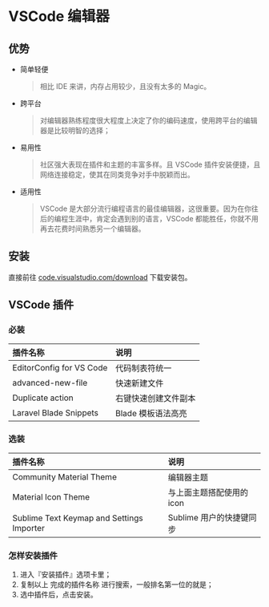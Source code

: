 # VSCode 编辑器

## 优势
- 简单轻便
  > 相比 IDE 来讲，内存占用较少，且没有太多的 Magic。
- 跨平台
  > 对编辑器熟练程度很大程度上决定了你的编码速度，使用跨平台的编辑器是比较明智的选择；
- 易用性
  > 社区强大表现在插件和主题的丰富多样。且 VSCode 插件安装便捷，且网络连接稳定，使其在同类竞争对手中脱颖而出。
- 适用性
  > VSCode 是大部分流行编程语言的最佳编辑器，这很重要。因为在你往后的编程生涯中，肯定会遇到别的语言，VSCode 都能胜任，你就不用再去花费时间熟悉另一个编辑器。
   
## 安装

直接前往 [code.visualstudio.com/download](https://code.visualstudio.com/download) 下载安装包。

## VSCode 插件
### 必装

| 插件名称                     | 	说明          |
|:-------------------------|:-------------|
| EditorConfig for VS Code | 	代码制表符统一     |
| advanced-new-file        | 	快速新建文件      |
| Duplicate action         | 	右键快速创建文件副本  |
| Laravel Blade Snippets   | Blade 模板语法高亮 |

### 选装

| 插件名称                                      | 	说明               |
|:------------------------------------------|:------------------|
| Community Material Theme                  | 	编辑器主题            |
| Material Icon Theme                       | 	与上面主题搭配使用的 icon  |
| Sublime Text Keymap and Settings Importer | 	Sublime 用户的快捷键同步 |

### 怎样安装插件
1. 进入『安装插件』选项卡里；
2. 复制以上 完成的插件名称 进行搜索，一般排名第一位的就是；
3. 选中插件后，点击安装。
